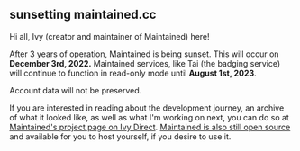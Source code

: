 
## sunsetting maintained.cc

Hi all, Ivy (creator and maintainer of Maintained) here!

After 3 years of operation, Maintained is being sunset. This will occur on **December 3rd, 2022.** Maintained services, like Tai (the badging service) will continue to function in read-only mode until **August 1st, 2023**.

Account data will not be preserved.

If you are interested in reading about the development journey, an archive of what it looked like, as well as what I'm working on next, you can do so at [Maintained's project page on Ivy Direct](https://ivy.direct/sunset/maintained). [Maintained is also still open source](https://ivy.direct/sunset/maintained-gh) and available for you to host yourself, if you desire to use it.